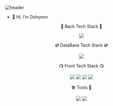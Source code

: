 ![header](https://capsule-render.vercel.app/api?type=waving&color=auto&height=300&section=header&text=Hello!%20🥳&fontSize=90&animation=twinkling)

- 👋 Hi, I’m Dohyeon

<p align="center">🧮 Back Tech Stack 🎨</p>
<p align="center">
  <img src="https://img.shields.io/badge/PHP-777BB4?style=for-the-badge&logo=PHP&logoColor=white">
</p>
<p align="center">💿 DataBase Tech Stack 💿</p>
<p align="center">
  <img src="https://img.shields.io/badge/MySQL-4479A1?style=for-the-badge&logo=MySQL&logoColor=white">
</p>
<p align="center">📺 Front Tech Stack 📺</p>
<p align="center">
  <img src="https://img.shields.io/badge/CSS3-1572B6?style=for-the-badge&logo=CSS3&logoColor=white">
  <img src="https://img.shields.io/badge/HTML5-E34F26?style=for-the-badge&logo=HTML5&logoColor=white">
  <img src="https://img.shields.io/badge/JavaScript-F7DF1E?style=for-the-badge&logo=JavaScript&logoColor=white">
  <img src="https://img.shields.io/badge/React-61DAFB?style=for-the-badge&logo=React&logoColor=white">
</p>
<p align="center">🛠 Tools 🔨</p>
<p align="center">
  <img src="https://img.shields.io/badge/Visual Studio Code-007ACC?style=for-the-badge&logo=Visual Studio Code&logoColor=white">
    <img src="https://img.shields.io/badge/GitHub-181717?style=for-the-badge&logo=GitHub&logoColor=white">
</p>
